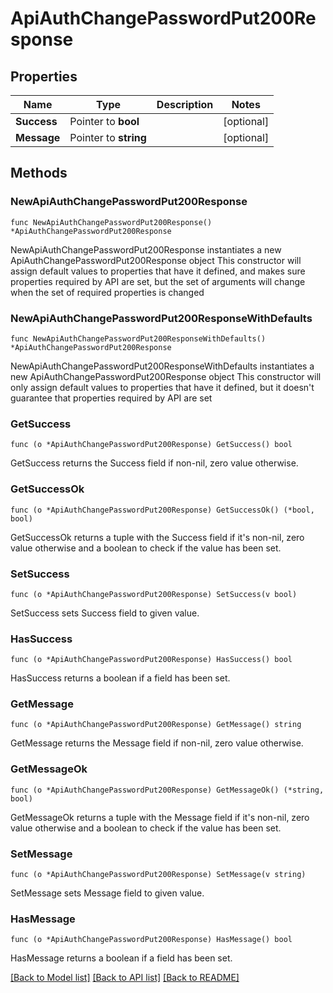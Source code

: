 # ApiAuthChangePasswordPut200Response

## Properties

Name | Type | Description | Notes
------------ | ------------- | ------------- | -------------
**Success** | Pointer to **bool** |  | [optional] 
**Message** | Pointer to **string** |  | [optional] 

## Methods

### NewApiAuthChangePasswordPut200Response

`func NewApiAuthChangePasswordPut200Response() *ApiAuthChangePasswordPut200Response`

NewApiAuthChangePasswordPut200Response instantiates a new ApiAuthChangePasswordPut200Response object
This constructor will assign default values to properties that have it defined,
and makes sure properties required by API are set, but the set of arguments
will change when the set of required properties is changed

### NewApiAuthChangePasswordPut200ResponseWithDefaults

`func NewApiAuthChangePasswordPut200ResponseWithDefaults() *ApiAuthChangePasswordPut200Response`

NewApiAuthChangePasswordPut200ResponseWithDefaults instantiates a new ApiAuthChangePasswordPut200Response object
This constructor will only assign default values to properties that have it defined,
but it doesn't guarantee that properties required by API are set

### GetSuccess

`func (o *ApiAuthChangePasswordPut200Response) GetSuccess() bool`

GetSuccess returns the Success field if non-nil, zero value otherwise.

### GetSuccessOk

`func (o *ApiAuthChangePasswordPut200Response) GetSuccessOk() (*bool, bool)`

GetSuccessOk returns a tuple with the Success field if it's non-nil, zero value otherwise
and a boolean to check if the value has been set.

### SetSuccess

`func (o *ApiAuthChangePasswordPut200Response) SetSuccess(v bool)`

SetSuccess sets Success field to given value.

### HasSuccess

`func (o *ApiAuthChangePasswordPut200Response) HasSuccess() bool`

HasSuccess returns a boolean if a field has been set.

### GetMessage

`func (o *ApiAuthChangePasswordPut200Response) GetMessage() string`

GetMessage returns the Message field if non-nil, zero value otherwise.

### GetMessageOk

`func (o *ApiAuthChangePasswordPut200Response) GetMessageOk() (*string, bool)`

GetMessageOk returns a tuple with the Message field if it's non-nil, zero value otherwise
and a boolean to check if the value has been set.

### SetMessage

`func (o *ApiAuthChangePasswordPut200Response) SetMessage(v string)`

SetMessage sets Message field to given value.

### HasMessage

`func (o *ApiAuthChangePasswordPut200Response) HasMessage() bool`

HasMessage returns a boolean if a field has been set.


[[Back to Model list]](../README.md#documentation-for-models) [[Back to API list]](../README.md#documentation-for-api-endpoints) [[Back to README]](../README.md)


